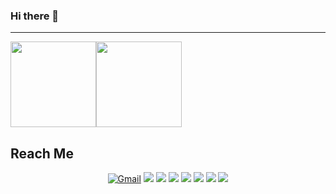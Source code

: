 ### Hi there 👋

<!--
**manigandand/manigandand** is a ✨ _special_ ✨ repository because its `README.md` (this file) appears on your GitHub profile.

- 🔭 I’m currently working on ...
- 🌱 I’m currently learning ...
- 👯 I’m looking to collaborate on ...
- 🤔 I’m looking for help with ...
- 💬 Ask me about ...
- 📫 How to reach me: ...
- 😄 Pronouns: ...
- ⚡ Fun fact: ...
-->

---

<img height="137px" src="https://github-readme-stats.vercel.app/api?username=manigandand&hide_title=true&hide_border=flase&show_icons=true&include_all_commits=true&count_private=true&line_height=21&&theme=tokyonight" /><img height="137px" src="https://github-readme-stats.vercel.app/api/top-langs/?username=manigandand&hide=php,html&hide_title=true&hide_border=true&layout=compact&langs_count=7&theme=tokyonight" />

## Reach Me

<p id="socialIcons" align="center">
    <a href="mailto:manigandan.jeff@gmail.com">
        <img alt="Gmail" src="https://img.shields.io/badge/manigandan.jeff-D14836?style=flat&logo=gmail&logoColor=white" /></a>
    <a href="https://linkedin.com/in/manigandand" alt="LinkedIn">
        <img src="https://img.shields.io/badge/-manigandand-blue?style=flat-square&logo=linkedin" /></a>
    <a href="https://stackoverflow.com/users/4201748/manigandand" alt="StackOverflow">
        <img src="https://img.shields.io/badge/-manigandand-FE7A16?style=flat-square&logo=stack-overflow&logoColor=FE7A16&labelColor=white" /></a>
    <a href="https://hub.docker.com/u/manigandanjeff" alt="Dockor">
        <img src="https://img.shields.io/badge/-manigandanjeff-2496ed?style=flat-square&logo=docker&logoColor=white" /></a>
    <a href="https://medium.com/@manigandand" alt="Medium">
        <img src="https://img.shields.io/badge/-@manigandand-03a57a?style=flat-square&logo=Medium&labelColor=000000" /></a>
    <a href="https://twitter.com/manigandanjeff" alt="Twitter">
        <img src="https://img.shields.io/badge/-manigandanjeff-1DA1F2?style=flat-square&logo=twitter&logoColor=1DA1F2&labelColor=000" /></a>
    <a href="https://instagram.com/manigandanjeff" alt="Instagram">
        <img src="https://img.shields.io/badge/-manigandanjeff-E4405F?style=flat-square&logo=instagram&logoColor=white" /></a>
    <a href="https://manigandand.com" alt="website">
        <img src="https://img.shields.io/badge/-manigandand.com-242424?style=flat-square&logo=circle&logoColor=white" /></a>
</p>
